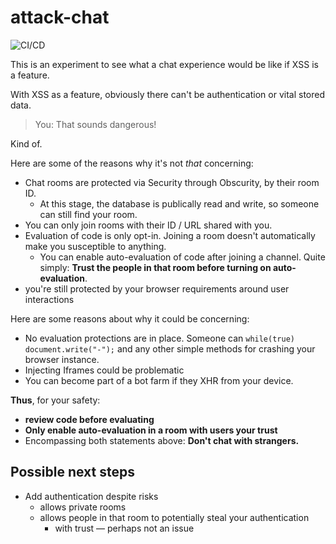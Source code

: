 # attack-chat

![CI/CD](https://github.com/RoryDuncan/attack-chat/workflows/CI/CD/badge.svg)

This is an experiment to see what a chat experience would be like if XSS is a feature.

With XSS as a feature, obviously there can't be authentication or vital stored data.


> You: That sounds dangerous!

Kind of.

Here are some of the reasons why it's not _that_ concerning:

- Chat rooms are protected via Security through Obscurity, by their room ID.
  - At this stage, the database is publically read and write, so someone can still find your room.
- You can only join rooms with their ID / URL shared with you.
- Evaluation of code is only opt-in. Joining a room doesn't automatically make you susceptible to anything.
  - You can enable auto-evaluation of code after joining a channel. Quite simply: **Trust the people in that room before turning on auto-evaluation**.
- you're still protected by your browser requirements around user interactions


Here are some reasons about why it could be concerning:

- No evaluation protections are in place. Someone can `while(true) document.write("-");` and any other simple methods for crashing your browser instance.
- Injecting Iframes could be problematic
- You can become part of a bot farm if they XHR from your device.

**Thus**, for your safety:
- **review code before evaluating**
- **Only enable auto-evaluation in a room with users your trust**
- Encompassing both statements above: **Don't chat with strangers.**

## Possible next steps

- Add authentication despite risks
  - allows private rooms
  - allows people in that room to potentially steal your authentication
    - with trust — perhaps not an issue